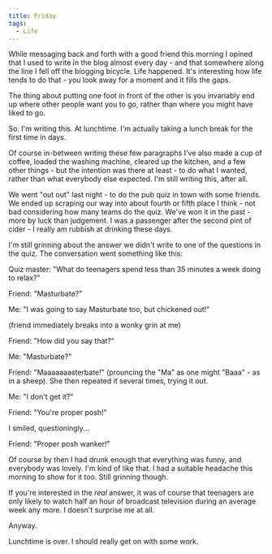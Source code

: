 ```yaml
---
title: Friday
tags:
  - Life
---
```



While messaging back and forth with a good friend this morning I opined that I used to write in the blog almost every day - and that somewhere along the line I fell off the blogging bicycle. Life happened. It's interesting how life tends to do that - you look away for a moment and it fills the gaps.

The thing about putting one foot in front of the other is you invariably end up where other people want you to go, rather than where you might have liked to go.

So. I'm writing this. At lunchtime. I'm actually taking a lunch break for the first time in days.

Of course in-between writing these few paragraphs I've also made a cup of coffee, loaded the washing machine, cleared up the kitchen, and a few other things - but the intention was there at least - to do what I wanted, rather than what everybody else expected. I'm still writing this, after all.

We went "out out" last night - to do the pub quiz in town with some friends. We ended up scraping our way into about fourth or fifth place I think - not bad considering how many teams do the quiz. We've won it in the past - more by luck than judgement. I was a passenger after the second pint of cider - I really am rubbish at drinking these days.

I'm still grinning about the answer we didn't write to one of the questions in the quiz. The conversation went something like this:

Quiz master: "What do teenagers spend less than 35 minutes a week doing to relax?"

Friend: "Masturbate?"

Me: "I was going to say Masturbate too, but chickened out!"

(friend immediately breaks into a wonky grin at me)

Friend: "How did you say that?"

Me: "Masturbate?"

Friend: "Maaaaaaasterbate!" (prouncing the "Ma" as one might "Baaa" - as in a sheep). She then repeated it several times, trying it out.

Me: "I don't get it?"

Friend: "You're proper posh!"

I smiled, questioningly...

Friend: "Proper posh wanker!"

Of course by then I had drunk enough that everything was funny, and everybody was lovely. I'm kind of like that. I had a suitable headache this morning to show for it too. Still grinning though.

If you're interested in the *real* answer, it was of course that teenagers are only likely to watch half an hour of broadcast television during an average week any more. I doesn't surprise me at all.

Anyway.

Lunchtime is over. I should really get on with some work.